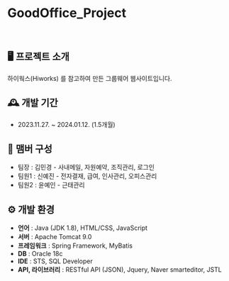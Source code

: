 # GoodOffice_Project

<br>

## 🖥️ 프로젝트 소개
하이웍스(Hiworks) 를 참고하여 만든 그룹웨어 웹사이트입니다.

## 🕰️ 개발 기간
- 2023.11.27. ~ 2024.01.12. (1.5개월)

## 👥 맴버 구성
 - 팀장  : 김민경 - 사내메일, 자원예약, 조직관리, 로그인
 - 팀원1 : 신예진 - 전자결재, 급여, 인사관리, 오피스관리
 - 팀원2 : 윤예인 - 근태관리

## ⚙️ 개발 환경
- **언어** : Java (JDK 1.8), HTML/CSS, JavaScript
- **서버** : Apache Tomcat 9.0
- **프레임워크** : Spring Framework, MyBatis
- **DB** : Oracle 18c
- **IDE** : STS, SQL Developer
- **API, 라이브러리** : RESTful API (JSON), Jquery, Naver smarteditor, JSTL




